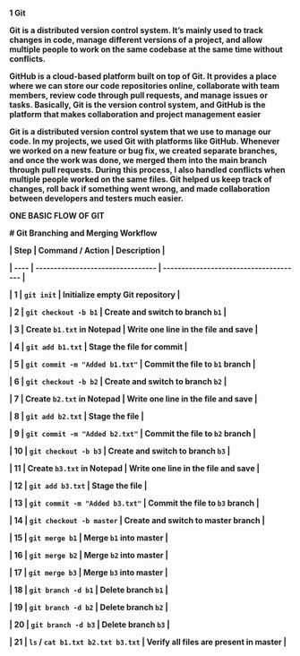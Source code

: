 **1 Git**



**Git is a distributed version control system. It’s mainly used to track changes in code, manage different versions of a project, and allow multiple people to work on the same codebase at the same time without conflicts.**



**GitHub is a cloud-based platform built on top of Git. It provides a place where we can store our code repositories online, collaborate with team members, review code through pull requests, and manage issues or tasks. Basically, Git is the version control system, and GitHub is the platform that makes collaboration and project management easier**



**Git is a distributed version control system that we use to manage our code. In my projects, we used Git with platforms like GitHub. Whenever we worked on a new feature or bug fix, we created separate branches, and once the work was done, we merged them into the main branch through pull requests. During this process, I also handled conflicts when multiple people worked on the same files. Git helped us keep track of changes, roll back if something went wrong, and made collaboration between developers and testers much easier.**



**ONE BASIC FLOW OF GIT**



**# Git Branching and Merging Workflow**



**| Step | Command / Action                  | Description                            |**

**| ---- | --------------------------------- | -------------------------------------- |**

**| 1    | `git init`                        | Initialize empty Git repository        |**

**| 2    | `git checkout -b b1`              | Create and switch to branch `b1`       |**

**| 3    | Create `b1.txt` in Notepad        | Write one line in the file and save    |**

**| 4    | `git add b1.txt`                  | Stage the file for commit              |**

**| 5    | `git commit -m "Added b1.txt"`    | Commit the file to `b1` branch         |**

**| 6    | `git checkout -b b2`              | Create and switch to branch `b2`       |**

**| 7    | Create `b2.txt` in Notepad        | Write one line in the file and save    |**

**| 8    | `git add b2.txt`                  | Stage the file                         |**

**| 9    | `git commit -m "Added b2.txt"`    | Commit the file to `b2` branch         |**

**| 10   | `git checkout -b b3`              | Create and switch to branch `b3`       |**

**| 11   | Create `b3.txt` in Notepad        | Write one line in the file and save    |**

**| 12   | `git add b3.txt`                  | Stage the file                         |**

**| 13   | `git commit -m "Added b3.txt"`    | Commit the file to `b3` branch         |**

**| 14   | `git checkout -b master`          | Create and switch to master branch     |**

**| 15   | `git merge b1`                    | Merge `b1` into master                 |**

**| 16   | `git merge b2`                    | Merge `b2` into master                 |**

**| 17   | `git merge b3`                    | Merge `b3` into master                 |**

**| 18   | `git branch -d b1`                | Delete branch `b1`                     |**

**| 19   | `git branch -d b2`                | Delete branch `b2`                     |**

**| 20   | `git branch -d b3`                | Delete branch `b3`                     |**

**| 21   | `ls` / `cat b1.txt b2.txt b3.txt` | Verify all files are present in master |**









